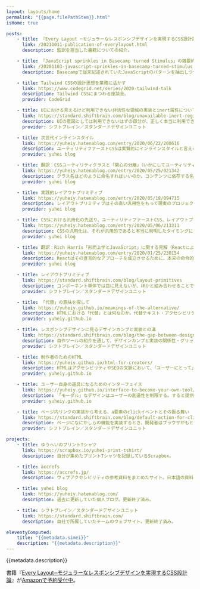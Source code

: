 ```yaml
---
layout: layouts/home
permalink: "{{page.filePathStem}}.html"
isHome: true

posts:
    - title: 『Every Layout ─モジュラーなレスポンシブデザインを実現するCSS設計論』、素直さという選択 &#35;everylayout-ja
      link: /20211011-publication-of-everylayout.html
      description: 監訳を担当した書籍についての紹介。

    - title: 「JavaScript sprinkles in Basecamp turned Stimulus」の雑要約
      link: /20201103-javascript-sprinkles-in-basecamp-turned-stimulus.html
      description: Basecampで従来記述されていたJavaScriptのパターンを抽出しつつ良いパターンに導けるように、HTMLに直接属性を記述することで振る舞いを登録するStimulusというライブラリを作った話。またなぜReactのような「モダン」なアプローチを採用しないのか。

    - title: Tailwind CSSの設計思想を業務に活かす
      link: https://www.codegrid.net/series/2020-tailwind-talk
      description: Tailwind CSSにまつわる座談会。
      provider: CodeGrid

    - title: UIにおける見えるけど利用できない非活性な領域の実装とinert属性について
      link: https://standard.shiftbrain.com/blog/unavailable-inert-regions-and-inert-attribute
      description: UIの意図としては利用できないはずの部分が、正しく本当に利用できない状態に実装されていることは実は少ない。ではどのようにすれば確実に利用できない状態を作り出せるか。
      provider: シフトブレイン／スタンダードデザインユニット

    - title: 次世代インラインスタイル
      link: https://yuheiy.hatenablog.com/entry/2020/06/22/200616
      description: ユーティリティファーストCSSは実質的にインラインスタイルと言えるが、インラインスタイルには機能的な制約がある。それを乗り越えてインラインスタイルライクな実装をしていくための工夫など。
      provider: yuhei blog

    - title: 翻訳：CSSユーティリティクラスと「関心の分離」（いかにしてユーティリティファーストにたどり着いたか）
      link: https://yuheiy.hatenablog.com/entry/2020/05/25/021342
      description: クラス名はどのように命名すればいいのか。コンテンツに依存する名前をつけると再利用性がなくなってしまうので、少しずつ名前を抽象化していく必要があるが、その繰り返しには際限がなくひたすら労力がかかる。ではどうすればこの抽象化を上手く行っていけるか。
      provider: yuhei blog

    - title: 実践的レイアウトプリミティブ
      link: https://yuheiy.hatenablog.com/entry/2020/05/18/094715
      description: レイアウトプリミティブはその高い汎用性をもって現実のプロジェクトにおける実装の総量や個別性を抑制する。実用性に主眼を置き、見いだされてきた具体的な設計手法の解説。
      provider: yuhei blog

    - title: CSSにおける汎用化の先送り、ユーティリティファーストCSS、レイアウトプリミティブ
      link: https://yuheiy.hatenablog.com/entry/2020/05/06/213311
      description: CSSの汎用化は、それが汎用的であると本当に判明したタイミングになってから行われるべきだ。ではいかにすればうまくそれを実現できるのか、いくつかのアプローチと照らし合わせながら考察する。
      provider: yuhei blog

    - title: 翻訳：Rich Harris「形而上学とJavaScript」に関する見解（ReactによるDOMの抽象化の不完全性について）
      link: https://yuheiy.hatenablog.com/entry/2020/01/25/230154
      description: Reactはその宣言的なアプローチを成立させるために、本来の命令的なDOMとの間で膨大な橋渡しを行っている。これは設計として無理があるだけではなく、ユーザーである開発者のメンタルモデルにも歪みを生じさせてしまう。
      provider: yuhei blog

    - title: レイアウトプリミティブ
      link: https://standard.shiftbrain.com/blog/layout-primitives
      description: コンポーネント単体では目に見えないが、ほかと組み合わせることで意味のあるレイアウトができるというパターンがある。それらをレイアウトプリミティブと呼び、再利用性を高めるためのルールを紹介。
      provider: シフトブレイン／スタンダードデザインユニット

    - title: 「代替」の意味を探して
      link: https://yuheiy.github.io/meanings-of-the-alternative/
      description: HTMLにおける「代替」とは何なのか。代替テキスト・アクセシビリティツリー・文書構造とプレゼンテーションの分離などについて。
      provider: yuheiy.github.io

    - title: レスポンシブデザインに見るデザインカンプと実装との溝
      link: https://standard.shiftbrain.com/blog/the-gap-between-design-and-implementation-in-responsive-design
      description: 自作ツールの紹介を通して、デザインカンプと実装の関係性・グリッドシステム・レスポンシブデザインの意味などを考察。
      provider: シフトブレイン／スタンダードデザインユニット

    - title: 制作者のためのHTML
      link: https://yuheiy.github.io/html-for-creators/
      description: HTMLはアクセシビリティやSEOの文脈において、「ユーザーにとって」重要であるという語られ方をする。しかし視点を変えれば、制作者はHTMLをよいデザインを行うための思考のフレームワークとして利用できる。
      provider: yuheiy.github.io

    - title: ユーザー自身の道具になるためのインターフェイス
      link: https://yuheiy.github.io/interface-to-become-your-own-tool/
      description: 「モーダル」なデザインはユーザーの創造性を制限する。すると提供側がユーザーの行動を主導する形になり、使いにくく感じられる道具ができてしまう。
      provider: yuheiy.github.io

    - title: ページ内リンクの実装から考える、a要素のclickイベントとその振る舞い
      link: https://standard.shiftbrain.com/blog/default-action-for-click-event-of-a-element
      description: ページになにかしらの機能を実装するとき、開発者はブラウザがもともと備えている挙動を取り消して独自の実装で上書きしてしまう場合がある。大抵はその挙動を代替する実装を行うが、もしかしたらそれは見えている仕様の一部だけを表面的に模写したもので、開発者は重要な挙動の存在を見落としてユーザーに不利益を与えてしまっているかもしれない。
      provider: シフトブレイン／スタンダードデザインユニット

projects:
    - title: ゆうへいのプリントTシャツ
      link: https://scrapbox.io/yuhei-print-tshirt/
      description: 自分が集めたプリントTシャツを記録しているScrapbox。

    - title: accrefs
      link: https://accrefs.jp/
      description: ウェブアクセシビリティの参考資料をまとめたサイト。日本語の資料を中心にリンク数は200を超える。サイトのデザインおよび実装に携わる。有志のメンバーにより制作・運営されている。

    - title: yuhei blog
      link: https://yuheiy.hatenablog.com/
      description: 過去に更新していた個人ブログ。更新終了済み。

    - title: シフトブレイン／スタンダードデザインユニット
      link: https://standard.shiftbrain.com/
      description: 自社で所属していたチームのウェブサイト。更新終了済み。

eleventyComputed:
    title: "{{metadata.simei}}"
    description: "{{metadata.description}}"
---
```


{{metadata.description}}

書籍『[Every Layout─モジュラーなレスポンシブデザインを実現するCSS設計論](/20211011-publication-of-everylayout)』が[Amazonで予約受付中](https://www.amazon.co.jp/dp/486246517X)。
